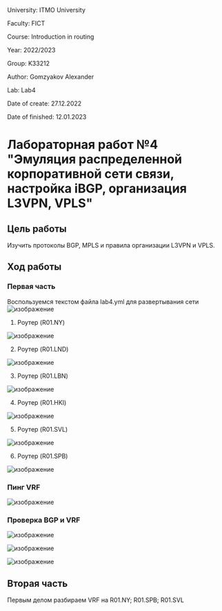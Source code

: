 University: ITMO University

Faculty: FICT

Course: Introduction in routing

Year: 2022/2023

Group: K33212

Author: Gomzyakov Alexander

Lab: Lab4

Date of create: 27.12.2022

Date of finished: 12.01.2023
# Лабораторная работ №4 "Эмуляция распределенной корпоративной сети связи, настройка iBGP, организация L3VPN, VPLS" #

## Цель работы ##
Изучить протоколы BGP, MPLS и правила организации L3VPN и VPLS.
## Ход работы ##
### Первая часть ###
Воспользуемся текстом файла lab4.yml для развертывания сети
![изображение](https://user-images.githubusercontent.com/71012423/212117020-e2cb7938-85f4-487e-8349-4ad6d5456016.png)
1. Роутер (R01.NY)

![изображение](https://user-images.githubusercontent.com/71012423/212127373-2866a031-f88b-4ad8-b53c-90acbe648b48.png)

2. Роутер (R01.LND)

![изображение](https://user-images.githubusercontent.com/71012423/212121882-02c4a011-cc6d-4634-b045-a203af462dc3.png)

3. Роутер (R01.LBN)

![изображение](https://user-images.githubusercontent.com/71012423/212122801-fe3ce92a-3cfe-4075-a257-b3acf566dd68.png)

4. Роутер (R01.HKI)

![изображение](https://user-images.githubusercontent.com/71012423/212123728-26b0ee5a-cfa4-4b37-a09c-09cb730994e4.png)

5. Роутер (R01.SVL)

![изображение](https://user-images.githubusercontent.com/71012423/212129348-584e3627-2ce6-49fa-afa3-acaba5e6ba7e.png)

6. Роутер (R01.SPB)

![изображение](https://user-images.githubusercontent.com/71012423/212127517-b18e0a80-a86b-4c68-8f7d-7606c35c37cd.png)

### Пинг VRF ###

![изображение](https://user-images.githubusercontent.com/71012423/212136312-1dffafc8-8284-46e5-a333-c8b13f3e186b.png)

### Проверка BGP и VRF ###
![изображение](https://user-images.githubusercontent.com/71012423/212134563-a08574f5-232b-49b3-bbdc-2d2f2d18f6ff.png)

![изображение](https://user-images.githubusercontent.com/71012423/212134590-6424bc0a-7fa4-4590-9dea-cbbc51db55f4.png)

![изображение](https://user-images.githubusercontent.com/71012423/212134787-07a4a3ea-08ba-40a0-8c85-24824614a054.png)

## Вторая часть ##
Первым делом разбираем VRF  на R01.NY; R01.SPB; R01.SVL

